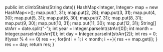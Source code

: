 public int climbStairs(String date){
    HashMap<Integer, Integer> map = new HashMap<>();
    map.put(1, 31);
    map.put(2, 28);
    map.put(3, 31);
    map.put(4, 30);
    map.put(5, 31);
    map.put(6, 30);
    map.put(7, 31);
    map.put(8, 31);
    map.put(9, 30);
    map.put(10, 31);
    map.put(11, 30);
    map.put(12, 31);
    String[] strArr = date.split("-");
    int year = Integer.parseInt(strArr[0]);
    int month = Integer.parseInt(strArr[1]);
    int day = Integer.parseInt(strArr[2]);
    int res = 0;
    if(year % 4 == 0) res ++;
    for(int i = 1; i < month; i ++){
        res += map.get(i);
    }
    res += day;
    return res;
}